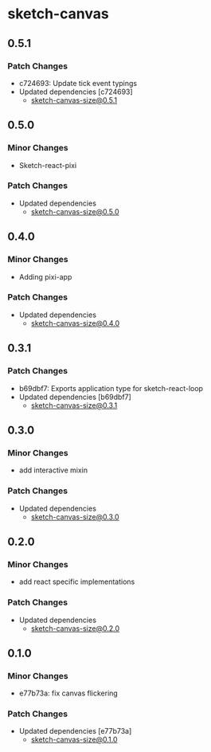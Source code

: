 # sketch-canvas

## 0.5.1

### Patch Changes

- c724693: Update tick event typings
- Updated dependencies [c724693]
  - sketch-canvas-size@0.5.1

## 0.5.0

### Minor Changes

- Sketch-react-pixi

### Patch Changes

- Updated dependencies
  - sketch-canvas-size@0.5.0

## 0.4.0

### Minor Changes

- Adding pixi-app

### Patch Changes

- Updated dependencies
  - sketch-canvas-size@0.4.0

## 0.3.1

### Patch Changes

- b69dbf7: Exports application type for sketch-react-loop
- Updated dependencies [b69dbf7]
  - sketch-canvas-size@0.3.1

## 0.3.0

### Minor Changes

- add interactive mixin

### Patch Changes

- Updated dependencies
  - sketch-canvas-size@0.3.0

## 0.2.0

### Minor Changes

- add react specific implementations

### Patch Changes

- Updated dependencies
  - sketch-canvas-size@0.2.0

## 0.1.0

### Minor Changes

- e77b73a: fix canvas flickering

### Patch Changes

- Updated dependencies [e77b73a]
  - sketch-canvas-size@0.1.0
